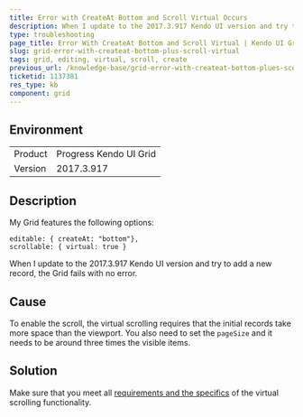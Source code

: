 ```yaml
---
title: Error with CreateAt Bottom and Scroll Virtual Occurs
description: When I update to the 2017.3.917 Kendo UI version and try to add a new record, the Kendo UI Grid fails with no error.
type: troubleshooting
page_title: Error With CreateAt Bottom and Scroll Virtual | Kendo UI Grid for jQuery
slug: grid-error-with-createat-bottom-plus-scroll-virtual
tags: grid, editing, virtual, scroll, create
previous_url: /knowledge-base/grid-error-with-createat-bottom-plues-scoll-virtual.md
ticketid: 1137381
res_type: kb
component: grid
---
```


## Environment

<table>
 <tr>
  <td>Product</td>
  <td>Progress Kendo UI Grid</td>
 </tr> <tr>
  <td>Version</td>
  <td>2017.3.917</td>
 </tr>
</table>


## Description

My Grid features the following options:

```
editable: { createAt: "bottom"},  
scrollable: { virtual: true }
```

When I update to the 2017.3.917 Kendo UI version and try to add a new record, the Grid fails with no error.

## Cause

To enable the scroll, the virtual scrolling requires that the initial records take more space than the viewport. You also need to set the `pageSize` and it needs to be around three times the visible items.  

## Solution

Make sure that you meet all [requirements and the specifics](https://docs.telerik.com/kendo-ui/controls/data-management/grid/appearance#virtual-scrolling) of the virtual scrolling functionality.
